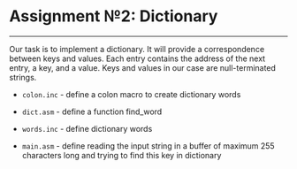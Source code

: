 # Assignment №2: Dictionary
---
Our task is to implement a dictionary. It will provide a correspondence between keys and values. Each entry contains the address of the next entry, a key, and a value. Keys and values in our case are null-terminated strings.
* `colon.inc` - define a colon macro to create dictionary words

* `dict.asm` - define a function find_word 

* `words.inс` - define dictionary words

* `main.asm` -  define reading the input string in a buffer of maximum 255 characters long and trying to find this key in dictionary
